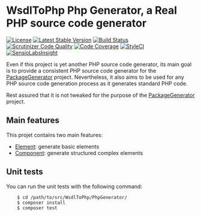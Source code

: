 # WsdlToPhp Php Generator, a Real PHP source code generator
[![License](https://poser.pugx.org/wsdltophp/phpgenerator/license)](https://packagist.org/packages/wsdltophp/phpgenerator)
[![Latest Stable Version](https://poser.pugx.org/wsdltophp/phpgenerator/version.png)](https://packagist.org/packages/wsdltophp/phpgenerator)
[![Build Status](https://api.travis-ci.org/WsdlToPhp/PhpGenerator.svg)](https://travis-ci.org/WsdlToPhp/PhpGenerator)
[![Scrutinizer Code Quality](https://scrutinizer-ci.com/g/WsdlToPhp/PhpGenerator/badges/quality-score.png)](https://scrutinizer-ci.com/g/WsdlToPhp/PhpGenerator/)
[![Code Coverage](https://scrutinizer-ci.com/g/WsdlToPhp/PhpGenerator/badges/coverage.png)](https://scrutinizer-ci.com/g/WsdlToPhp/PhpGenerator/)
[![StyleCI](https://styleci.io/repos/36832375/shield)](https://styleci.io/repos/36832375)
[![SensioLabsInsight](https://insight.sensiolabs.com/projects/e55e9115-5a3f-4d37-bfd5-b01c8de579f9/mini.png)](https://insight.sensiolabs.com/projects/e55e9115-5a3f-4d37-bfd5-b01c8de579f9)

Even if this project is yet another PHP source code generator, its main goal is to provide a consistent PHP source code generator for the [PackageGenerator](https://github.com/WsdlToPhp/PackageGenerator) project. Nevertheless, it also aims to be used for any PHP source code generation process as it generates standard PHP code.

Rest assured that it is not tweaked for the purpose of the [PackageGenerator](https://github.com/WsdlToPhp/PackageGenerator) project.

## Main features
This projet contains two main features:

- [Element](src/Element/README.md): generate basic elements
- [Component](src/Component/README.md): generate structured complex elements

## Unit tests
You can run the unit tests with the following command:
```
    $ cd /path/to/src/WsdlToPhp/PhpGenerator/
    $ composer install
    $ composer test
```
